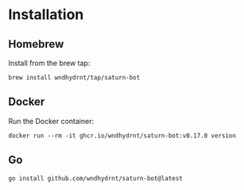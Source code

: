 # Installation

## Homebrew

Install from the brew tap:

```shell
brew install wndhydrnt/tap/saturn-bot
```

## Docker

Run the Docker container:

<!-- x-release-please-start-version -->

```shell
docker run --rm -it ghcr.io/wndhydrnt/saturn-bot:v0.17.0 version
```

<!-- x-release-please-end -->

## Go

```shell
go install github.com/wndhydrnt/saturn-bot@latest
```
